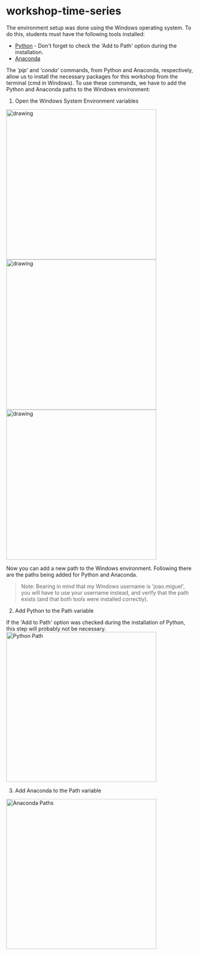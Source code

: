 # workshop-time-series

The environment setup was done using the Windows operating system.
To do this, students must have the following tools installed:
- [Python](https://www.python.org/downloads/) - Don't forget to check the 'Add to Path' option during the installation.
- [Anaconda](https://www.anaconda.com/)

The *'pip'* and *'conda'* commands, from Python and Anaconda, respectively, allow us to install the necessary packages for this workshop from the terminal (cmd in Windows). To use these commands, we have to add the Python and Anaconda paths to the Windows environment:

1. Open the Windows System Environment variables
<img src="https://user-images.githubusercontent.com/32846089/163836636-4810e142-b5de-40ab-a724-4294734434b7.png" alt="drawing" width="400"/>
<img src="https://user-images.githubusercontent.com/32846089/163840743-e35cfdd7-cc90-4469-96fa-89f3466f4cb7.png" alt="drawing" width="400"/>
<img src="https://user-images.githubusercontent.com/32846089/163841399-0be15c7f-0a45-483d-9821-76ac75d0b358.png" alt="drawing" width="400"/>

Now you can add a new path to the Windows environment. Following there are the paths being added for Python and Anaconda.

> Note: Bearing in mind that my Windows username is 'joao.miguel', you will have to use your username instead, and verify that the path exists (and that both tools were installed correctly).

2. Add Python to the Path variable

If the 'Add to Path' option was checked during the installation of Python, this step will probably not be necessary.
<img src="https://user-images.githubusercontent.com/32846089/163843784-4713bbd5-6847-492d-9df7-af1574a8c241.png" alt="Python Path" width="400"/>

3. Add Anaconda to the Path variable
<img src="https://user-images.githubusercontent.com/32846089/163835982-c002cf65-16ed-4e17-b6a8-17f286e6269c.png" alt="Anaconda Paths" width="400"/>

